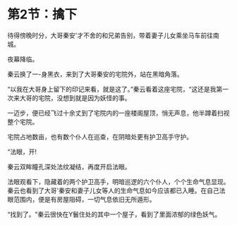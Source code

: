 # 第2节：擒下

待得傍晚时分，大哥秦安'才不舍的和兄弟告别，带着妻子儿女乘坐马车前往南城。

夜幕降临。

秦云换了一-身黑衣，来到了大哥秦安的宅院外，站在黑暗角落。

“以我在大哥身上留下的印记来看，就是这了。”秦云看着这座宅院，“这还是我第一 次来大哥的宅院，没想到就是因为妖怪的事。

一迈步，便已经飞过十余丈到了宅院内的一座楼阁屋顶，悄无声息，他半蹲着扫视整个宅院。

宅院占地数亩，也有数个仆人在巡查，在阴暗处更有护卫高手守护。

“法眼，开!

秦云双眸瞳孔深处法纹凝结，再度开启法眼。

法眼观看下，隐藏着的两个护卫高手，明暗巡逻的六个仆人，个个生命气息显现。秦云也看到了大哥'秦安和妻子儿女等人的生命气息如今应该都已入睡。在自己法眼范围内，便是有房屋阻碍，一切气息依旧无所遁形。

“找到了。"秦云很快在Y鬟住处的其中一个屋子，看到了里面浓郁的绿色妖气。
